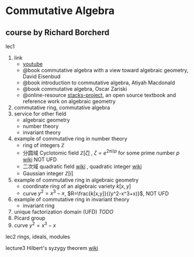 # Commutative Algebra

## course by Richard Borcherd

lec1

1. link
   * [youtube](https://youtu.be/QOTf8KfrZFU)
   * @book commutative algebra with a view toward algebraic geometry, David Eisenbud
   * @book introduction to commutative algebra, Atiyah Macdonald
   * @book commutative algebra, Oscar Zariski
   * @online-resource [stacks-project](https://stacks.math.columbia.edu/), an open source textbook and reference work on algebraic geometry
2. commutative ring, commutative algebra
3. service for other field
   * algebraic geometry
   * number theory
   * invariant theory
4. example of commutative ring in number theory
   * ring of integers $\mathbb{Z}$
   * 分圆域 Cyclotomic field $\mathbb{Z}[\zeta]$ , $\zeta=e^{2\pi i/p}$ for some prime number $p$ [wiki](https://en.wikipedia.org/wiki/Cyclotomic_field) NOT UFD
   * 二次域 quadratic field [wiki](https://en.wikipedia.org/wiki/Quadratic_field) , quadratic integer [wiki](https://en.wikipedia.org/wiki/Quadratic_integer)
   * Gaussian integer $\mathbb{Z}[i]$
5. example of commutative ring in algebraic geometry
   * coordinate ring of an algebraic variety $k[x,y]$
   * curve $y^2=x^3-x$, $R=\frac{k[x,y]}{(y^2-x^3+x)}$, NOT UFD
6. example of commutative ring in invariant theory
   * invariant ring
7. unique factorization domain (UFD) $TODO$
8. Picard group
9. curve $y^2=x^3-x$

lec2 rings, ideals, modules

lecture3 Hilbert's syzygy theorem [wiki](https://en.wikipedia.org/wiki/Hilbert%27s_syzygy_theorem)
